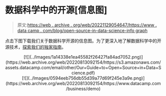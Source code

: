 # 数据科学中的开源[信息图]

> 原文:[https://web . archive . org/web/20221129054647/https://www . data camp . com/blog/open-source-in-data-science-info graph](https://web.archive.org/web/20221129054647/https://www.datacamp.com/blog/open-source-in-data-science-infographic)

点击下图下载我们关于数据科学开源的信息图。为了更深入地了解数据科学中的开源技术，[探索我们的独家指南](https://web.archive.org/web/20220813092154/https://www.datacamp.com/resources/whitepapers/our-guide-to-open-source-in-data-science)。

<center>[![](../Images/1a14338e1ea45582f26427fa84ad7052.png)](https://web.archive.org/web/20220813092154/https://s3.amazonaws.com/assets.datacamp.com/email/other/Our+Guide+to+Open+Source+in+Data+Science.pdf)</center>

<center>[![](../Images/0594eeb756db55d39a77d69f245e3a9e.png)](https://web.archive.org/web/20220813092154/https://www.datacamp.com/business/demo)</center>